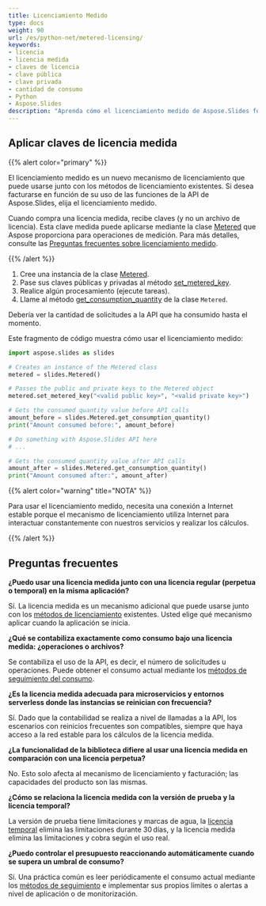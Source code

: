 ```yaml
---
title: Licenciamiento Medido
type: docs
weight: 90
url: /es/python-net/metered-licensing/
keywords:
- licencia
- licencia medida
- claves de licencia
- clave pública
- clave privada
- cantidad de consumo
- Python
- Aspose.Slides
description: "Aprenda cómo el licenciamiento medido de Aspose.Slides for Python via .NET le permite procesar archivos PowerPoint y OpenDocument de forma flexible, pagando solo por lo que utiliza."
---
```


## **Aplicar claves de licencia medida**

{{% alert color="primary" %}} 

El licenciamiento medido es un nuevo mecanismo de licenciamiento que puede usarse junto con los métodos de licenciamiento existentes. Si desea facturarse en función de su uso de las funciones de la API de Aspose.Slides, elija el licenciamiento medido.

Cuando compra una licencia medida, recibe claves (y no un archivo de licencia). Esta clave medida puede aplicarse mediante la clase [Metered](https://reference.aspose.com/slides/python-net/aspose.slides/metered/) que Aspose proporciona para operaciones de medición. Para más detalles, consulte las [Preguntas frecuentes sobre licenciamiento medido](https://purchase.aspose.com/faqs/licensing/metered).

{{% /alert %}} 

1. Cree una instancia de la clase [Metered](https://reference.aspose.com/slides/python-net/aspose.slides/metered/).  
2. Pase sus claves públicas y privadas al método [set_metered_key](https://reference.aspose.com/slides/python-net/aspose.slides/metered/set_metered_key/#str-str).  
3. Realice algún procesamiento (ejecute tareas).  
4. Llame al método [get_consumption_quantity](https://reference.aspose.com/slides/python-net/aspose.slides/metered/get_consumption_quantity/#) de la clase `Metered`.

Debería ver la cantidad de solicitudes a la API que ha consumido hasta el momento.

Este fragmento de código muestra cómo usar el licenciamiento medido:

```python
import aspose.slides as slides

# Creates an instance of the Metered class
metered = slides.Metered()

# Passes the public and private keys to the Metered object
metered.set_metered_key("<valid public key>", "<valid private key>")

# Gets the consumed quantity value before API calls
amount_before = slides.Metered.get_consumption_quantity()
print("Amount consumed before:", amount_before)

# Do something with Aspose.Slides API here
# ...

# Gets the consumed quantity value after API calls
amount_after = slides.Metered.get_consumption_quantity()
print("Amount consumed after:", amount_after)
```

{{% alert color="warning" title="NOTA"  %}} 

Para usar el licenciamiento medido, necesita una conexión a Internet estable porque el mecanismo de licenciamiento utiliza Internet para interactuar constantemente con nuestros servicios y realizar los cálculos.

{{% /alert %}} 

## **Preguntas frecuentes**

**¿Puedo usar una licencia medida junto con una licencia regular (perpetua o temporal) en la misma aplicación?**

Sí. La licencia medida es un mecanismo adicional que puede usarse junto con los [métodos de licenciamiento](/slides/es/python-net/licensing/) existentes. Usted elige qué mecanismo aplicar cuando la aplicación se inicia.

**¿Qué se contabiliza exactamente como consumo bajo una licencia medida: ¿operaciones o archivos?**

Se contabiliza el uso de la API, es decir, el número de solicitudes u operaciones. Puede obtener el consumo actual mediante los [métodos de seguimiento del consumo](https://reference.aspose.com/slides/python-net/aspose.slides/metered/).

**¿Es la licencia medida adecuada para microservicios y entornos serverless donde las instancias se reinician con frecuencia?**

Sí. Dado que la contabilidad se realiza a nivel de llamadas a la API, los escenarios con reinicios frecuentes son compatibles, siempre que haya acceso a la red estable para los cálculos de la licencia medida.

**¿La funcionalidad de la biblioteca difiere al usar una licencia medida en comparación con una licencia perpetua?**

No. Esto solo afecta al mecanismo de licenciamiento y facturación; las capacidades del producto son las mismas.

**¿Cómo se relaciona la licencia medida con la versión de prueba y la licencia temporal?**

La versión de prueba tiene limitaciones y marcas de agua, la [licencia temporal](https://purchase.aspose.com/temporary-license/) elimina las limitaciones durante 30 días, y la licencia medida elimina las limitaciones y cobra según el uso real.

**¿Puedo controlar el presupuesto reaccionando automáticamente cuando se supera un umbral de consumo?**

Sí. Una práctica común es leer periódicamente el consumo actual mediante los [métodos de seguimiento](https://reference.aspose.com/slides/python-net/aspose.slides/metered/) e implementar sus propios límites o alertas a nivel de aplicación o de monitorización.